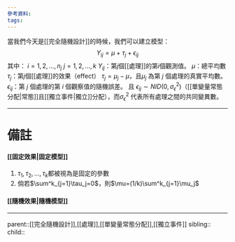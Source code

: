 ```yaml
---
參考資料:
tags:
---
```

當我們今天是[[完全隨機設計]]的時候，我們可以建立模型：
$$
Y_{ij}=\mu+\tau_j+\epsilon_{ij}
$$
其中：
$i=1,2,\ldots,n_j$
$j=1,2,\ldots,k$
$Y_{ij}$：第$j$個[[處理]]的第$i$個觀測值。
$\mu$：總平均數
$\tau_j$：第$j$個[[處理]]的效果（effect） $\tau_j=\mu_j-\mu$，且$\mu_j$ 為第 $j$ 個處理的真實平均數。
$\epsilon_{ij}$：第 $j$ 個處理的第 $i$ 個觀察值的隨機誤差。
	且 $\epsilon_{ij}\sim NID(0,\sigma^2_\epsilon)$（[[單變量常態分配|常態]]且[[獨立事件|獨立]]分配），而$\sigma^2_\epsilon$ 代表所有處理之間的共同變異數。 
- - -
# 備註
#### [[固定效果|固定模型]]
1. $\tau_1,\tau_2,\ldots,\tau_k$都被視為是固定的參數
2. 倘若$\sum^k_{j=1}\tau_j=0$，則$\mu=(1/k)\sum^k_{j=1}\mu_j$
#### [[隨機效果|隨機模型]]

- - -
parent::[[完全隨機設計]],[[處理]],[[單變量常態分配]],[[獨立事件]]
sibling::
child::